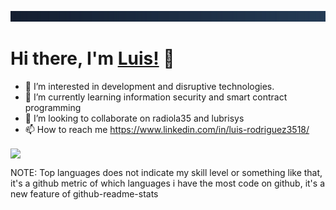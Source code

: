 ![10](https://raw.githubusercontent.com/Luis3518/Luis3518/main/media/royal.png)

# Hi there, I'm [Luis!](https://www.linkedin.com/in/luis-rodriguez3518/) 👋

- 👀 I’m interested in development and disruptive technologies.
- 🌱 I’m currently learning information security and smart contract programming
- 💞️ I’m looking to collaborate on radiola35 and lubrisys
- 📫 How to reach me https://www.linkedin.com/in/luis-rodriguez3518/

<!---
Luis3518/Luis3518 is a ✨ special ✨ repository because its `README.md` (this file) appears on your GitHub profile.
You can click the Preview link to take a look at your changes.
--->
<a href="https://www.linkedin.com/in/luis-rodriguez3518/">
  <!-- Change the `github-readme-stats.anuraghazra1.vercel.app` to `github-readme-stats.vercel.app`  -->
  <img align="center" src="https://github-readme-stats.vercel.app/api/top-langs/?username=Luis3518&layout=compact&theme=tokyonight" />
</a>

NOTE: Top languages does not indicate my skill level or something like that, it's a github metric of which languages i have the most code on github, it's a new feature of github-readme-stats
